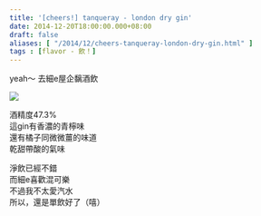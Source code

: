 ```yaml
---
title: '[cheers!] tanqueray - london dry gin'
date: 2014-12-20T18:00:00.000+08:00
draft: false
aliases: [ "/2014/12/cheers-tanqueray-london-dry-gin.html" ]
tags : [flavor - 飲！]
---
```


yeah～ 去細e屋企黐酒飲  

[![](https://farm9.staticflickr.com/8583/16017227261_cbe59069c4_z.jpg)](https://farm9.staticflickr.com/8583/16017227261_cbe59069c4_z.jpg)

酒精度47.3%  
這gin有香濃的青檸味  
還有橘子同微微薑的味道  
乾甜帶酸的氣味  
  
淨飲已經不錯  
而細e喜歡混可樂  
不過我不太愛汽水  
所以，還是單飲好了（嘻）